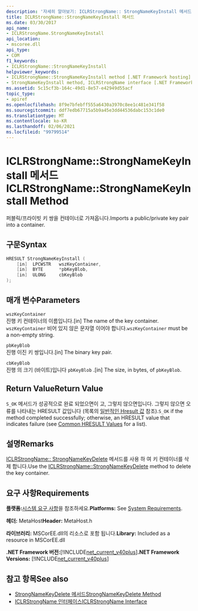 ```yaml
---
description: '자세히 알아보기: ICLRStrongName:: StrongNameKeyInstall 메서드'
title: ICLRStrongName::StrongNameKeyInstall 메서드
ms.date: 03/30/2017
api_name:
- ICLRStrongName.StrongNameKeyInstall
api_location:
- mscoree.dll
api_type:
- COM
f1_keywords:
- ICLRStrongName::StrongNameKeyInstall
helpviewer_keywords:
- ICLRStrongName::StrongNameKeyInstall method [.NET Framework hosting]
- StrongNameKeyInstall method, ICLRStrongName interface [.NET Framework hosting]
ms.assetid: 5c15cf3b-164c-49d1-8e57-e42949d55acf
topic_type:
- apiref
ms.openlocfilehash: 8f9e7bfebff555a6430a3970c8ee1c481e341f58
ms.sourcegitcommit: ddf7edb67715a5b9a45e3dd44536dabc153c1de0
ms.translationtype: MT
ms.contentlocale: ko-KR
ms.lasthandoff: 02/06/2021
ms.locfileid: "99799514"
---
```

# <a name="iclrstrongnamestrongnamekeyinstall-method"></a><span data-ttu-id="40304-103">ICLRStrongName::StrongNameKeyInstall 메서드</span><span class="sxs-lookup"><span data-stu-id="40304-103">ICLRStrongName::StrongNameKeyInstall Method</span></span>

<span data-ttu-id="40304-104">퍼블릭/프라이빗 키 쌍을 컨테이너로 가져옵니다.</span><span class="sxs-lookup"><span data-stu-id="40304-104">Imports a public/private key pair into a container.</span></span>  
  
## <a name="syntax"></a><span data-ttu-id="40304-105">구문</span><span class="sxs-lookup"><span data-stu-id="40304-105">Syntax</span></span>  
  
```cpp  
HRESULT StrongNameKeyInstall (  
    [in]  LPCWSTR   wszKeyContainer,  
    [in]  BYTE      *pbKeyBlob,  
    [in]  ULONG     cbKeyBlob  
);  
```  
  
## <a name="parameters"></a><span data-ttu-id="40304-106">매개 변수</span><span class="sxs-lookup"><span data-stu-id="40304-106">Parameters</span></span>  

 `wszKeyContainer`  
 <span data-ttu-id="40304-107">진행 키 컨테이너의 이름입니다.</span><span class="sxs-lookup"><span data-stu-id="40304-107">[in] The name of the key container.</span></span> <span data-ttu-id="40304-108">`wszKeyContainer` 비어 있지 않은 문자열 이어야 합니다.</span><span class="sxs-lookup"><span data-stu-id="40304-108">`wszKeyContainer` must be a non-empty string.</span></span>  
  
 `pbKeyBlob`  
 <span data-ttu-id="40304-109">진행 이진 키 쌍입니다.</span><span class="sxs-lookup"><span data-stu-id="40304-109">[in] The binary key pair.</span></span>  
  
 `cbKeyBlob`  
 <span data-ttu-id="40304-110">진행 의 크기 (바이트)입니다 `pbKeyBlob` .</span><span class="sxs-lookup"><span data-stu-id="40304-110">[in] The size, in bytes, of `pbKeyBlob`.</span></span>  
  
## <a name="return-value"></a><span data-ttu-id="40304-111">Return Value</span><span class="sxs-lookup"><span data-stu-id="40304-111">Return Value</span></span>  

 <span data-ttu-id="40304-112">`S_OK` 메서드가 성공적으로 완료 되었으면이 고, 그렇지 않으면입니다. 그렇지 않으면 오류를 나타내는 HRESULT 값입니다 (목록의 [일반적인 Hresult 값](/windows/win32/seccrypto/common-hresult-values) 참조).</span><span class="sxs-lookup"><span data-stu-id="40304-112">`S_OK` if the method completed successfully; otherwise, an HRESULT value that indicates failure (see [Common HRESULT Values](/windows/win32/seccrypto/common-hresult-values) for a list).</span></span>  
  
## <a name="remarks"></a><span data-ttu-id="40304-113">설명</span><span class="sxs-lookup"><span data-stu-id="40304-113">Remarks</span></span>  

 <span data-ttu-id="40304-114">[ICLRStrongName:: StrongNameKeyDelete](iclrstrongname-strongnamekeydelete-method.md) 메서드를 사용 하 여 키 컨테이너를 삭제 합니다.</span><span class="sxs-lookup"><span data-stu-id="40304-114">Use the [ICLRStrongName::StrongNameKeyDelete](iclrstrongname-strongnamekeydelete-method.md) method to delete the key container.</span></span>  
  
## <a name="requirements"></a><span data-ttu-id="40304-115">요구 사항</span><span class="sxs-lookup"><span data-stu-id="40304-115">Requirements</span></span>  

 <span data-ttu-id="40304-116">**플랫폼:**[시스템 요구 사항](../../get-started/system-requirements.md)을 참조하세요.</span><span class="sxs-lookup"><span data-stu-id="40304-116">**Platforms:** See [System Requirements](../../get-started/system-requirements.md).</span></span>  
  
 <span data-ttu-id="40304-117">**헤더:** MetaHost</span><span class="sxs-lookup"><span data-stu-id="40304-117">**Header:** MetaHost.h</span></span>  
  
 <span data-ttu-id="40304-118">**라이브러리:** MSCorEE.dll의 리소스로 포함 됩니다.</span><span class="sxs-lookup"><span data-stu-id="40304-118">**Library:** Included as a resource in MSCorEE.dll</span></span>  
  
 <span data-ttu-id="40304-119">**.NET Framework 버전:**[!INCLUDE[net_current_v40plus](../../../../includes/net-current-v40plus-md.md)]</span><span class="sxs-lookup"><span data-stu-id="40304-119">**.NET Framework Versions:** [!INCLUDE[net_current_v40plus](../../../../includes/net-current-v40plus-md.md)]</span></span>  
  
## <a name="see-also"></a><span data-ttu-id="40304-120">참고 항목</span><span class="sxs-lookup"><span data-stu-id="40304-120">See also</span></span>

- [<span data-ttu-id="40304-121">StrongNameKeyDelete 메서드</span><span class="sxs-lookup"><span data-stu-id="40304-121">StrongNameKeyDelete Method</span></span>](iclrstrongname-strongnamekeydelete-method.md)
- [<span data-ttu-id="40304-122">ICLRStrongName 인터페이스</span><span class="sxs-lookup"><span data-stu-id="40304-122">ICLRStrongName Interface</span></span>](iclrstrongname-interface.md)

